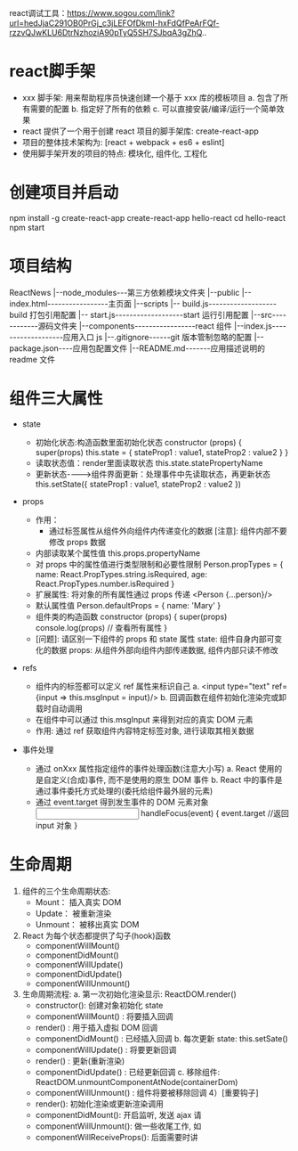 react调试工具：https://www.sogou.com/link?url=hedJjaC291OB0PrGj_c3jLEFOfDkmI-hxFdQfPeArFQf-rzzvQJwKLU6DtrNzhoziA90pTyQ5SH7SJbqA3gZhQ..


# react脚手架
  - xxx 脚手架: 用来帮助程序员快速创建一个基于 xxx 库的模板项目
     a. 包含了所有需要的配置
     b. 指定好了所有的依赖
     c. 可以直接安装/编译/运行一个简单效果
  - react 提供了一个用于创建 react 项目的脚手架库: create-react-app
  - 项目的整体技术架构为: [react + webpack + es6 + eslint]
  - 使用脚手架开发的项目的特点: 模块化, 组件化, 工程化

# 创建项目并启动
   npm install -g create-react-app
   create-react-app hello-react
   cd hello-react
   npm start

# 项目结构
  ReactNews
    |--node_modules---第三方依赖模块文件夹
    |--public
    |-- index.html-----------------主页面
    |--scripts
    |-- build.js-------------------build 打包引用配置
    |-- start.js-------------------start 运行引用配置
    |--src------------源码文件夹
    |--components-----------------react 组件
    |--index.js-------------------应用入口 js
    |--.gitignore------git 版本管制忽略的配置
    |--package.json----应用包配置文件
    |--README.md-------应用描述说明的 readme 文件

# 组件三大属性
  - state
    - 初始化状态:构造函数里面初始化状态
       constructor (props) {
          super(props)
          this.state = {
              stateProp1 : value1,
              stateProp2 : value2
          }
       }
    - 读取状态值：render里面读取状态
        this.state.statePropertyName
    - 更新状态---->组件界面更新：处理事件中先读取状态，再更新状态
      this.setState({
        stateProp1 : value1,
        stateProp2 : value2
      })
      
  - props
    - 作用：
      - 通过标签属性从组件外向组件内传递变化的数据
        [注意]: 组件内部不要修改 props 数据   
    - 内部读取某个属性值
        this.props.propertyName
    - 对 props 中的属性值进行类型限制和必要性限制
        Person.propTypes = {
           name: React.PropTypes.string.isRequired,
           age: React.PropTypes.number.isRequired
        }
    - 扩展属性: 将对象的所有属性通过 props 传递
       <Person {...person}/>
    - 默认属性值
       Person.defaultProps = {
         name: 'Mary'
       }
    - 组件类的构造函数
        constructor (props) {
          super(props)
          console.log(props) // 查看所有属性
        }
    - [问题]: 请区别一下组件的 props 和 state 属性
               state: 组件自身内部可变化的数据
               props: 从组件外部向组件内部传递数据, 组件内部只读不修改
               
  - refs
    - 组件内的标签都可以定义 ref 属性来标识自己
      a. <input type="text" ref={input => this.msgInput = input}/>
      b. 回调函数在组件初始化渲染完或卸载时自动调用
    - 在组件中可以通过 this.msgInput 来得到对应的真实 DOM 元素
    - 作用: 通过 ref 获取组件内容特定标签对象, 进行读取其相关数据
    
  - 事件处理
    - 通过 onXxx 属性指定组件的事件处理函数(注意大小写)
      a. React 使用的是自定义(合成)事件, 而不是使用的原生 DOM 事件
      b. React 中的事件是通过事件委托方式处理的(委托给组件最外层的元素)
    - 通过 event.target 得到发生事件的 DOM 元素对象
      <input onFocus={this.handleClick}/>
      handleFocus(event) {
         event.target //返回 input 对象
      }

# 生命周期
  1) 组件的三个生命周期状态:
     * Mount： 插入真实 DOM
     * Update： 被重新渲染
     * Unmount： 被移出真实 DOM
  2) React 为每个状态都提供了勾子(hook)函数
     * componentWillMount()
     * componentDidMount()
     * componentWillUpdate()
     * componentDidUpdate()
     * componentWillUnmount()
  3) 生命周期流程:
     a. 第一次初始化渲染显示: ReactDOM.render()
        * constructor(): 创建对象初始化 state
        * componentWillMount() : 将要插入回调
        * render() : 用于插入虚拟 DOM 回调
        * componentDidMount() : 已经插入回调
     b. 每次更新 state: this.setSate()
        * componentWillUpdate() : 将要更新回调
        * render() : 更新(重新渲染)
        * componentDidUpdate() : 已经更新回调
     c. 移除组件: ReactDOM.unmountComponentAtNode(containerDom)
        * componentWillUnmount() : 组件将要被移除回调
  4）[重要钩子]
     * render(): 初始化渲染或更新渲染调用
     * componentDidMount(): 开启监听, 发送 ajax 请
     * componentWillUnmount(): 做一些收尾工作, 如
     * componentWillReceiveProps(): 后面需要时讲
